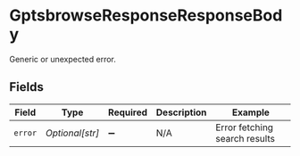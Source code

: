 # GptsbrowseResponseResponseBody

Generic or unexpected error.


## Fields

| Field                         | Type                          | Required                      | Description                   | Example                       |
| ----------------------------- | ----------------------------- | ----------------------------- | ----------------------------- | ----------------------------- |
| `error`                       | *Optional[str]*               | :heavy_minus_sign:            | N/A                           | Error fetching search results |